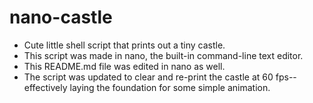 # nano-castle
- Cute little shell script that prints out a tiny castle.
- This script was made in nano, the built-in command-line text editor.
- This README.md file was edited in nano as well.
- The script was updated to clear and re-print the castle at 60 fps--effectively laying the foundation for some simple animation.
